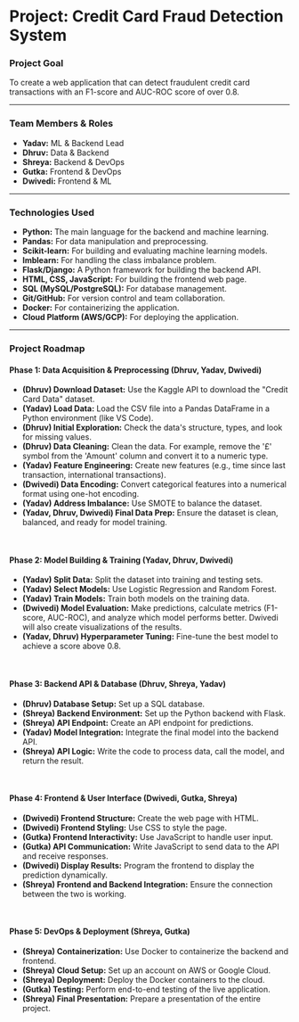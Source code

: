 # Project: Credit Card Fraud Detection System

### Project Goal
To create a web application that can detect fraudulent credit card transactions with an F1-score and AUC-ROC score of over 0.8.

***

### Team Members & Roles
* **Yadav:** ML & Backend Lead
* **Dhruv:** Data & Backend
* **Shreya:** Backend & DevOps
* **Gutka:** Frontend & DevOps
* **Dwivedi:** Frontend & ML

***

### Technologies Used
* **Python:** The main language for the backend and machine learning.
* **Pandas:** For data manipulation and preprocessing.
* **Scikit-learn:** For building and evaluating machine learning models.
* **Imblearn:** For handling the class imbalance problem.
* **Flask/Django:** A Python framework for building the backend API.
* **HTML, CSS, JavaScript:** For building the frontend web page.
* **SQL (MySQL/PostgreSQL):** For database management.
* **Git/GitHub:** For version control and team collaboration.
* **Docker:** For containerizing the application.
* **Cloud Platform (AWS/GCP):** For deploying the application.

***

### Project Roadmap

#### **Phase 1: Data Acquisition & Preprocessing (Dhruv, Yadav, Dwivedi)**
* **(Dhruv) Download Dataset:** Use the Kaggle API to download the "Credit Card Data" dataset.
* **(Yadav) Load Data:** Load the CSV file into a Pandas DataFrame in a Python environment (like VS Code).
* **(Dhruv) Initial Exploration:** Check the data's structure, types, and look for missing values.
* **(Dhruv) Data Cleaning:** Clean the data. For example, remove the '£' symbol from the 'Amount' column and convert it to a numeric type.
* **(Yadav) Feature Engineering:** Create new features (e.g., time since last transaction, international transactions).
* **(Dwivedi) Data Encoding:** Convert categorical features into a numerical format using one-hot encoding.
* **(Yadav) Address Imbalance:** Use SMOTE to balance the dataset.
* **(Yadav, Dhruv, Dwivedi) Final Data Prep:** Ensure the dataset is clean, balanced, and ready for model training.

<br>

#### **Phase 2: Model Building & Training (Yadav, Dhruv, Dwivedi)**
* **(Yadav) Split Data:** Split the dataset into training and testing sets.
* **(Yadav) Select Models:** Use Logistic Regression and Random Forest.
* **(Yadav) Train Models:** Train both models on the training data.
* **(Dwivedi) Model Evaluation:** Make predictions, calculate metrics (F1-score, AUC-ROC), and analyze which model performs better. Dwivedi will also create visualizations of the results.
* **(Yadav, Dhruv) Hyperparameter Tuning:** Fine-tune the best model to achieve a score above 0.8.

<br>

#### **Phase 3: Backend API & Database (Dhruv, Shreya, Yadav)**
* **(Dhruv) Database Setup:** Set up a SQL database.
* **(Shreya) Backend Environment:** Set up the Python backend with Flask.
* **(Shreya) API Endpoint:** Create an API endpoint for predictions.
* **(Yadav) Model Integration:** Integrate the final model into the backend API.
* **(Shreya) API Logic:** Write the code to process data, call the model, and return the result.

<br>

#### **Phase 4: Frontend & User Interface (Dwivedi, Gutka, Shreya)**
* **(Dwivedi) Frontend Structure:** Create the web page with HTML.
* **(Dwivedi) Frontend Styling:** Use CSS to style the page.
* **(Gutka) Frontend Interactivity:** Use JavaScript to handle user input.
* **(Gutka) API Communication:** Write JavaScript to send data to the API and receive responses.
* **(Dwivedi) Display Results:** Program the frontend to display the prediction dynamically.
* **(Shreya) Frontend and Backend Integration:** Ensure the connection between the two is working.

<br>

#### **Phase 5: DevOps & Deployment (Shreya, Gutka)**
* **(Shreya) Containerization:** Use Docker to containerize the backend and frontend.
* **(Shreya) Cloud Setup:** Set up an account on AWS or Google Cloud.
* **(Shreya) Deployment:** Deploy the Docker containers to the cloud.
* **(Gutka) Testing:** Perform end-to-end testing of the live application.
* **(Shreya) Final Presentation:** Prepare a presentation of the entire project.